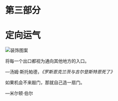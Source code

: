 # 第三部分

# 定向运气

![装饰图案](../image/1.jpg)

将每一个出口都视为通向其他地方的入口。

—汤姆·斯托帕德，*《罗斯恩克兰茨与吉尔登斯特恩死了》*

如果机会不来敲门，那就自己造一扇门。

—米尔顿·伯尔
